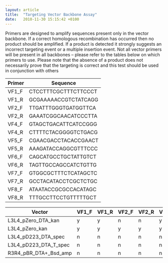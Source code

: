 ```yaml
---
layout: article
title:  "Targeting Vector Backbone Assay"
date:   2010-11-30 15:15:42 +0100
---
```


Primers are designed to amplify sequences present only in the vector backbone. If a correct homologous recombination has occurred then no product should be amplified. If a product is detected it strongly suggests an incorrect targeting event or a multiple insertion event.
Not all vector primers will be present in all backbones – please refer to the tables below on which primers to use. 
Please note that the absence of a product does not necessarily prove that the targeting is correct and this test should be used in conjunction with others

| Primer | Sequence             |
|--------|----------------------|
| VF1_F  | CTCCTTTCGCTTTCTTCCCT |
| VF1_R  | GCGAAAAACCGTCTATCAGG |
| VF2_F  | TTGATTTGGGTGATGGTTCA |
| VF2_R  | GAAATCGGCAACATCCCTTA |
| VF4_F  | GTAGCTGACATTCATCCGGG |
| VF4_R  | CTTTTCTACGGGGTCTGACG |
| VF5_F  | CGAACGACCTACACCGAACT |
| VF5_R  | AAAGATACCAGGCGTTTCCC |
| VF6_F  | CAGCATGCCTGCTATTGTCT |
| VF6_R  | TAGTTGCCAGCCATCTGTTG |
| VF7_F  | GTGGCGCTTTCTCATAGCTC |
| VF7_R  | GCCTACATACCTCGCTCTGC |
| VF8_F  | ATAATACCGCGCCACATAGC |
| VF8_R  | TTTGCCTTCCTGTTTTTGCT |
 
| Vector | VF1_F | VF1_R | VF2_F | VF2_R | VF4_F | VF4_R | VF5_F | VF5_R | VF6_F | VF6_R | VF7_F | VF7_R | VF8_F | VF8_R |
|-----------------------|---|---|---|---|---|---|---|---|---|---|---|---|---|---|
| L3L4_pZero_DTA_kan    | y | y | n | n | y | y | y | y | n | n | n | n | n | n |
| L3L4_pZero_kan        | y | y | y | y | y | y | y | y | n | n | n | n | n | n |
| L3L4_pD223_DTA_spec   | n | n | n | n | n | y | y | y | y | y | n | n | n | n |
| L3L4_pD223_DTA_T_spec | n | n | n | n | n | y | y | y | y | y | n | n | n | n |
| R3R4_pBR_DTA+_Bsd_amp | n | n | n | n | n | n | n | n | n | n | y | y | y | y |
